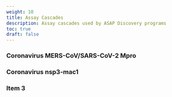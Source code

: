 ```yaml
---
weight: 10
title: Assay Cascades
description: Assay cascades used by ASAP Discovery programs
toc: true
draft: false
---
```


### Coronavirus MERS-CoV/SARS-CoV-2 Mpro

### Coronavirus nsp3-mac1

### Item 3